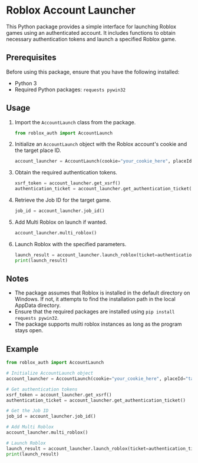# Roblox Account Launcher

This Python package provides a simple interface for launching Roblox games using an authenticated account. It includes functions to obtain necessary authentication tokens and launch a specified Roblox game.

## Prerequisites

Before using this package, ensure that you have the following installed:

- Python 3
- Required Python packages: `requests pywin32`

## Usage

1. Import the `AccountLaunch` class from the package.

   ```python
   from roblox_auth import AccountLaunch
   ```

2. Initialize an `AccountLaunch` object with the Roblox account's cookie and the target place ID.

   ```python
   account_launcher = AccountLaunch(cookie="your_cookie_here", placeId="target_place_id")
   ```

3. Obtain the required authentication tokens.

   ```python
   xsrf_token = account_launcher.get_xsrf()
   authentication_ticket = account_launcher.get_authentication_ticket()
   ```

4. Retrieve the Job ID for the target game.

   ```python
   job_id = account_launcher.job_id()
   ```
   
5. Add Multi Roblox on launch if wanted.

   ```python
   account_launcher.multi_roblox()
   ```

6. Launch Roblox with the specified parameters.

   ```python
   launch_result = account_launcher.launch_roblox(ticket=authentication_ticket, job_id=job_id)
   print(launch_result)
   ```

## Notes

- The package assumes that Roblox is installed in the default directory on Windows. If not, it attempts to find the installation path in the local AppData directory.
- Ensure that the required packages are installed using `pip install requests pywin32`.
- The package supports multi roblox instances as long as the program stays open.

## Example

```python
from roblox_auth import AccountLaunch

# Initialize AccountLaunch object
account_launcher = AccountLaunch(cookie="your_cookie_here", placeId="target_place_id")

# Get authentication tokens
xsrf_token = account_launcher.get_xsrf()
authentication_ticket = account_launcher.get_authentication_ticket()

# Get the Job ID
job_id = account_launcher.job_id()

# Add Multi Roblox
account_launcher.multi_roblox()

# Launch Roblox
launch_result = account_launcher.launch_roblox(ticket=authentication_ticket, job_id=job_id)
print(launch_result)
```